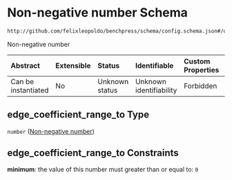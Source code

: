 # Non-negative number Schema

```txt
http://github.com/felixleopoldo/benchpress/schema/config.schema.json#/definitions/notears_parameters_sampling/properties/edge_coefficient_range_to
```

Non-negative number

| Abstract            | Extensible | Status         | Identifiable            | Custom Properties | Additional Properties | Access Restrictions | Defined In                                                                    |
| :------------------ | :--------- | :------------- | :---------------------- | :---------------- | :-------------------- | :------------------ | :---------------------------------------------------------------------------- |
| Can be instantiated | No         | Unknown status | Unknown identifiability | Forbidden         | Allowed               | none                | [config.schema.json*](../../../out/config.schema.json "open original schema") |

## edge_coefficient_range_to Type

`number` ([Non-negative number](config-definitions-notears-parameter-sampling-for-gaissian-bayesian-networks-properties-non-negative-number-1.md))

## edge_coefficient_range_to Constraints

**minimum**: the value of this number must greater than or equal to: `0`

